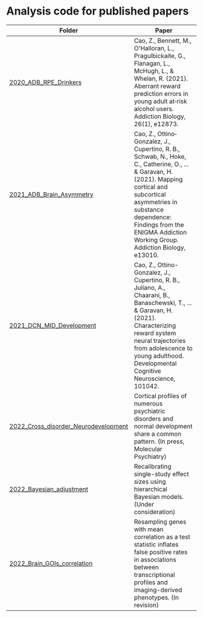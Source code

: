 # Analysis code for published papers

|Folder|Paper|
|------|------|
|[2020_ADB_RPE_Drinkers](https://github.com/zh1peng/paper_code/tree/main/2020_ADB_RPE_Drinkers)|Cao, Z., Bennett, M., O'Halloran, L., Pragulbickaite, G., Flanagan, L., McHugh, L., & Whelan, R. (2021). Aberrant reward prediction errors in young adult at‐risk alcohol users. Addiction Biology, 26(1), e12873.|
|[2021_ADB_Brain_Asymmetry](https://github.com/zh1peng/paper_code/tree/main/2021_ADB_Brain_Asymmetry)|Cao, Z., Ottino‐Gonzalez, J., Cupertino, R. B., Schwab, N., Hoke, C., Catherine, O., ... & Garavan, H. (2021). Mapping cortical and subcortical asymmetries in substance dependence: Findings from the ENIGMA Addiction Working Group. Addiction Biology, e13010.|
|[2021_DCN_MID_Development](https://github.com/zh1peng/paper_code/tree/main/2021_DCN_MID_Development)|Cao, Z., Ottino-Gonzalez, J., Cupertino, R. B., Juliano, A., Chaarani, B., Banaschewski, T., ... & Garavan, H. (2021). Characterizing reward system neural trajectories from adolescence to young adulthood. Developmental Cognitive Neuroscience, 101042.|
|[2022_Cross_disorder_Neurodevelopment](https://github.com/zh1peng/paper_code/tree/main/2022_Cross_disorder_Neurodevelopment)| Cortical profiles of numerous psychiatric disorders and normal development share a common pattern. (In press, Molecular Psychiatry)|
|[2022_Bayesian_adjustment](https://github.com/zh1peng/paper_code/tree/main/2022_Bayesian_adjustment)|Recalibrating single-study effect sizes using hierarchical Bayesian models. (Under consideration)|
|[2022_Brain_GOIs_correlation](https://github.com/zh1peng/paper_code/tree/main/2022_Brain_GOIs_correlation)| Resampling genes with mean correlation as a test statistic inflates false positive rates in associations between transcriptional profiles and imaging-derived phenotypes. (In revision)|




